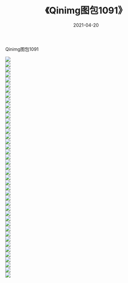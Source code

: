﻿---
layout: post
title:  《Qinimg图包1091》
date:   2021-04-20
img: http://imgx.orgx.ga/Qinimg图包/Qinimg图包1091/000.jpg
categories: [美女, 清纯, 唯美]
---

Qinimg图包1091

 ![](http://imgx.orgx.ga/Qinimg图包/Qinimg图包1091/001.jpg) <br>![](http://imgx.orgx.ga/Qinimg图包/Qinimg图包1091/002.jpg) <br>![](http://imgx.orgx.ga/Qinimg图包/Qinimg图包1091/003.jpg) <br>![](http://imgx.orgx.ga/Qinimg图包/Qinimg图包1091/004.jpg) <br>![](http://imgx.orgx.ga/Qinimg图包/Qinimg图包1091/005.jpg) <br>![](http://imgx.orgx.ga/Qinimg图包/Qinimg图包1091/006.jpg) <br>![](http://imgx.orgx.ga/Qinimg图包/Qinimg图包1091/007.jpg) <br>![](http://imgx.orgx.ga/Qinimg图包/Qinimg图包1091/008.jpg) <br>![](http://imgx.orgx.ga/Qinimg图包/Qinimg图包1091/009.jpg) <br>![](http://imgx.orgx.ga/Qinimg图包/Qinimg图包1091/010.jpg) <br>![](http://imgx.orgx.ga/Qinimg图包/Qinimg图包1091/011.jpg) <br>![](http://imgx.orgx.ga/Qinimg图包/Qinimg图包1091/012.jpg) <br>![](http://imgx.orgx.ga/Qinimg图包/Qinimg图包1091/013.jpg) <br>![](http://imgx.orgx.ga/Qinimg图包/Qinimg图包1091/014.jpg) <br>![](http://imgx.orgx.ga/Qinimg图包/Qinimg图包1091/015.jpg) <br>![](http://imgx.orgx.ga/Qinimg图包/Qinimg图包1091/016.jpg) <br>![](http://imgx.orgx.ga/Qinimg图包/Qinimg图包1091/017.jpg) <br>![](http://imgx.orgx.ga/Qinimg图包/Qinimg图包1091/018.jpg) <br>![](http://imgx.orgx.ga/Qinimg图包/Qinimg图包1091/019.jpg) <br>![](http://imgx.orgx.ga/Qinimg图包/Qinimg图包1091/020.jpg) <br>![](http://imgx.orgx.ga/Qinimg图包/Qinimg图包1091/021.jpg) <br>![](http://imgx.orgx.ga/Qinimg图包/Qinimg图包1091/022.jpg) <br>![](http://imgx.orgx.ga/Qinimg图包/Qinimg图包1091/023.jpg) <br>![](http://imgx.orgx.ga/Qinimg图包/Qinimg图包1091/024.jpg) <br>![](http://imgx.orgx.ga/Qinimg图包/Qinimg图包1091/025.jpg) <br>![](http://imgx.orgx.ga/Qinimg图包/Qinimg图包1091/026.jpg) <br>![](http://imgx.orgx.ga/Qinimg图包/Qinimg图包1091/027.jpg) <br>![](http://imgx.orgx.ga/Qinimg图包/Qinimg图包1091/028.jpg) <br>![](http://imgx.orgx.ga/Qinimg图包/Qinimg图包1091/029.jpg) <br>![](http://imgx.orgx.ga/Qinimg图包/Qinimg图包1091/030.jpg) <br>![](http://imgx.orgx.ga/Qinimg图包/Qinimg图包1091/031.jpg) <br>![](http://imgx.orgx.ga/Qinimg图包/Qinimg图包1091/032.jpg) <br>![](http://imgx.orgx.ga/Qinimg图包/Qinimg图包1091/033.jpg) <br>![](http://imgx.orgx.ga/Qinimg图包/Qinimg图包1091/034.jpg) <br>![](http://imgx.orgx.ga/Qinimg图包/Qinimg图包1091/035.jpg) <br>![](http://imgx.orgx.ga/Qinimg图包/Qinimg图包1091/036.jpg) <br>![](http://imgx.orgx.ga/Qinimg图包/Qinimg图包1091/037.jpg) <br>![](http://imgx.orgx.ga/Qinimg图包/Qinimg图包1091/038.jpg) <br>![](http://imgx.orgx.ga/Qinimg图包/Qinimg图包1091/039.jpg) <br>![](http://imgx.orgx.ga/Qinimg图包/Qinimg图包1091/040.jpg) <br>![](http://imgx.orgx.ga/Qinimg图包/Qinimg图包1091/041.jpg) <br>![](http://imgx.orgx.ga/Qinimg图包/Qinimg图包1091/042.jpg) <br>![](http://imgx.orgx.ga/Qinimg图包/Qinimg图包1091/043.jpg) <br>
